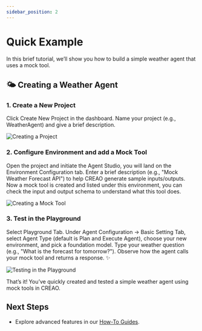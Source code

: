 ```yaml
---
sidebar_position: 2
---
```


# Quick Example

In this brief tutorial, we’ll show you how to build a simple weather agent that uses a mock tool.

## 🌤️ Creating a Weather Agent

### 1. Create a New Project

Click Create New Project in the dashboard.
Name your project (e.g., WeatherAgent) and give a brief description.

![Creating a Project](https://creao-gifs.s3.us-west-2.amazonaws.com/documentation/creating-a-project.gif)

### 2. Configure Environment and add a Mock Tool

Open the project and initiate the Agent Studio, you will land on the Environment Configuration tab.
Enter a brief description (e.g., "Mock Weather Forecast API") to help CREAO generate sample inputs/outputs.
Now a mock tool is created and listed under this environment, you can check the input and output schema to understand what this tool does.

![Creating a Mock Tool](https://creao-gifs.s3.us-west-2.amazonaws.com/documentation/creating-mock-tool.gif)

### 3. Test in the Playground

Select Playground Tab.
Under Agent Configuration → Basic Setting Tab, select Agent Type (default is Plan and Execute Agent), choose your new environment, and pick a foundation model.
Type your weather question (e.g., "What is the forecast for tomorrow?").
Observe how the agent calls your mock tool and returns a response. ✨

![Testing in the Playground](https://creao-gifs.s3.us-west-2.amazonaws.com/documentation/playground-chat.gif)

That’s it! You’ve quickly created and tested a simple weather agent using mock tools in CREAO.

## Next Steps

- Explore advanced features in our [How-To Guides](docs/how-to-guide/advance-use-case.md).
